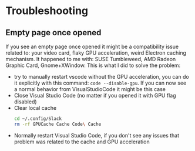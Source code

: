 # Troubleshooting
## Empty page once opened
If you see an empty page once opened it might be a compatibility issue related to: your video card,
flaky GPU acceleration, weird Electron caching mechanism. It happened to me with: SUSE Tumbleweed, 
AMD Radeon Graphic Card, Gnome+XWindow. This is what I did to solve the problem:
- try to manually restart vscode without the GPU acceleration, you can do it explicitly with this
  command: `code --disable-gpu`. If you can now see a normal behavior from VisualStudioCode it might
  be this case
- Close Visual Studio Code (no matter if you opened it with GPU flag disabled)
- Clear local cache  
    ```sh
    cd ~/.config/Slack
    rm -rf GPUCache Cache Code\ Cache
    ```
- Normally restart Visual Studio Code, if you don't see any issues that problem was related to the
    cache and GPU acceleration
